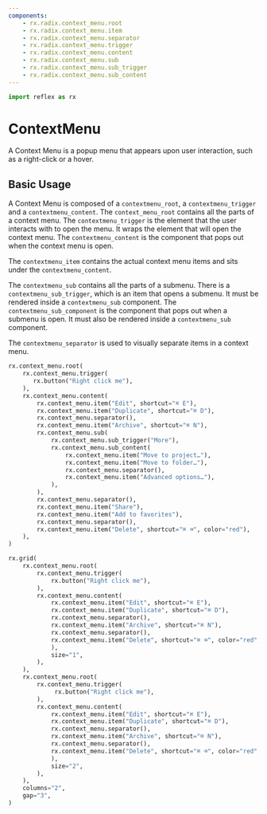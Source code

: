 ```yaml
---
components:
    - rx.radix.context_menu.root
    - rx.radix.context_menu.item
    - rx.radix.context_menu.separator
    - rx.radix.context_menu.trigger
    - rx.radix.context_menu.content
    - rx.radix.context_menu.sub
    - rx.radix.context_menu.sub_trigger
    - rx.radix.context_menu.sub_content
---
```



```python exec
import reflex as rx
```

# ContextMenu

A Context Menu is a popup menu that appears upon user interaction, such as a right-click or a hover.

## Basic Usage

A Context Menu is composed of a `contextmenu_root`, a `contextmenu_trigger` and a `contextmenu_content`. The `context_menu_root` contains all the parts of a context menu. The `contextmenu_trigger` is the element that the user interacts with to open the menu. It wraps the element that will open the context menu. The `contextmenu_content` is the component that pops out when the context menu is open.

The `contextmenu_item` contains the actual context menu items and sits under the `contextmenu_content`. 

The `contextmenu_sub` contains all the parts of a submenu. There is a `contextmenu_sub_trigger`, which is an item that opens a submenu. It must be rendered inside a `contextmenu_sub` component. The `contextmenu_sub_component` is the component that pops out when a submenu is open. It must also be rendered inside a `contextmenu_sub` component. 

The `contextmenu_separator` is used to visually separate items in a context menu.


```python demo
rx.context_menu.root(
    rx.context_menu.trigger(
       rx.button("Right click me"),
    ),
    rx.context_menu.content(
        rx.context_menu.item("Edit", shortcut="⌘ E"),
        rx.context_menu.item("Duplicate", shortcut="⌘ D"),
        rx.context_menu.separator(),
        rx.context_menu.item("Archive", shortcut="⌘ N"),
        rx.context_menu.sub(
            rx.context_menu.sub_trigger("More"),
            rx.context_menu.sub_content(
                rx.context_menu.item("Move to project…"),
                rx.context_menu.item("Move to folder…"),
                rx.context_menu.separator(),
                rx.context_menu.item("Advanced options…"),
            ),
        ),
        rx.context_menu.separator(),
        rx.context_menu.item("Share"),
        rx.context_menu.item("Add to favorites"),
        rx.context_menu.separator(),
        rx.context_menu.item("Delete", shortcut="⌘ ⌫", color="red"),
    ),
)
```


```python demo
rx.grid(
    rx.context_menu.root(
        rx.context_menu.trigger(
            rx.button("Right click me"),
        ),
        rx.context_menu.content(
            rx.context_menu.item("Edit", shortcut="⌘ E"),
            rx.context_menu.item("Duplicate", shortcut="⌘ D"),
            rx.context_menu.separator(),
            rx.context_menu.item("Archive", shortcut="⌘ N"),
            rx.context_menu.separator(),
            rx.context_menu.item("Delete", shortcut="⌘ ⌫", color="red",
            ),
            size="1",
        ),
    ),
    rx.context_menu.root(
        rx.context_menu.trigger(
             rx.button("Right click me"),
        ),
        rx.context_menu.content(
            rx.context_menu.item("Edit", shortcut="⌘ E"),
            rx.context_menu.item("Duplicate", shortcut="⌘ D"),
            rx.context_menu.separator(),
            rx.context_menu.item("Archive", shortcut="⌘ N"),
            rx.context_menu.separator(),
            rx.context_menu.item("Delete", shortcut="⌘ ⌫", color="red"
            ),
            size="2",
        ),
    ),
    columns="2", 
    gap="3",
)
```